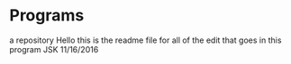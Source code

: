 # Programs
a repository
Hello this is the readme file for all of the edit that goes in this program
JSK 11/16/2016
